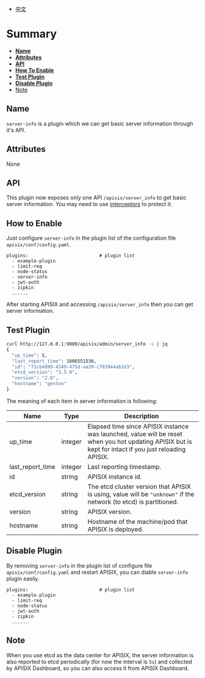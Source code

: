 <!--
#
# Licensed to the Apache Software Foundation (ASF) under one or more
# contributor license agreements.  See the NOTICE file distributed with
# this work for additional information regarding copyright ownership.
# The ASF licenses this file to You under the Apache License, Version 2.0
# (the "License"); you may not use this file except in compliance with
# the License.  You may obtain a copy of the License at
#
#     http://www.apache.org/licenses/LICENSE-2.0
#
# Unless required by applicable law or agreed to in writing, software
# distributed under the License is distributed on an "AS IS" BASIS,
# WITHOUT WARRANTIES OR CONDITIONS OF ANY KIND, either express or implied.
# See the License for the specific language governing permissions and
# limitations under the License.
#
-->

- [中文](../zh-cn/plugins/server-info.md)

# Summary

- [**Name**](#name)
- [**Attributes**](#attributes)
- [**API**](#api)
- [**How To Enable**](#how-to-enable)
- [**Test Plugin**](#test-plugin)
- [**Disable Plugin**](#disable-plugin)
- [Note](#note)

## Name

`server-info` is a plugin which we can get basic server information through it's API.

## Attributes

None

## API

This plugin now exposes only one API `/apisix/server_info` to get basic server information.
You may need to use [interceptors](../plugin-interceptors.md) to protect it.


## How to Enable

Just configure `server-info` in the plugin list of the configuration file `apisix/conf/config.yaml`.

```
plugins:                          # plugin list
  - example-plugin
  - limit-req
  - node-status
  - server-info
  - jwt-auth
  - zipkin
  ......
```

After starting APISIX and accessing `/apisix/server_info` then you can get server information.

## Test Plugin

```bash
curl http://127.0.0.1:9080/apisix/admin/server_info -s | jq
{
  "up_time": 5,
  "last_report_time": 1606551536,
  "id": "71cb4999-4349-475d-aa39-c703944a63d3",
  "etcd_version": "3.5.0",
  "version": "2.0",
  "hostname": "gentoo"
}
```

The meaning of each item in server information is following:

| Name    | Type | Description |
|---------|------|-------------|
| up_time | integer | Elapsed time since APISIX instance was launched, value will be reset when you hot updating APISIX but is kept for intact if you just reloading APISIX. |
| last_report_time | integer | Last reporting timestamp. |
| id | string | APISIX instance id. |
| etcd_version | string | The etcd cluster version that APISIX is using, value will be `"unknown"` if the network (to etcd) is partitioned. |
| version | string | APISIX version. |
| hostname | string | Hostname of the machine/pod that APISIX is deployed. |

## Disable Plugin

By removing `server-info` in the plugin list of configure file `apisix/conf/config.yaml` and restart APISIX, you can diable `server-info` plugin easily.

```
plugins:                          # plugin list
  - example-plugin
  - limit-req
  - node-status
  - jwt-auth
  - zipkin
  ......
```

## Note

When you use etcd as the data center for APISIX, the server information is also reported to etcd periodically (for now the interval is `5s`) and collected by APISIX Dashboard, so you can also access it from APISIX Dashboard.
